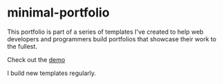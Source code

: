 # minimal-portfolio

This portfolio is part of a series of templates I've created to help web developers and programmers build portfolios that showcase their work to the fullest. 

Check out the [demo](https://gracida001.github.io/developerFolio/)

I build new templates regularly. 


